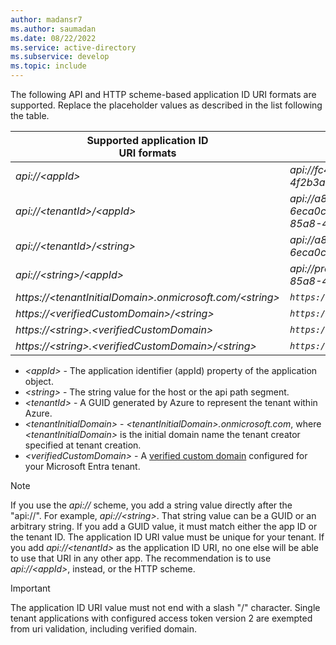 ```yaml
---
author: madansr7
ms.author: saumadan
ms.date: 08/22/2022
ms.service: active-directory
ms.subservice: develop
ms.topic: include
---
```


The following API and HTTP scheme-based application ID URI formats are supported. Replace the placeholder values as described in the list following the table.

| Supported application ID <br/> URI formats | Example app ID URIs |
|--|--|
| _api://\<appId\>_ | _api://fc4d2d73-d05a-4a9b-85a8-4f2b3a5f38ed_ |
| _api://\<tenantId\>/\<appId\>_ | _api://a8573488-ff46-450a-b09a-6eca0c6a02dc/fc4d2d73-d05a-4a9b-85a8-4f2b3a5f38ed_ |
| _api://\<tenantId\>/\<string\>_ | _api://a8573488-ff46-450a-b09a-6eca0c6a02dc/api_ |
| _api://\<string\>/<appId\>_ | _api://productapi/fc4d2d73-d05a-4a9b-85a8-4f2b3a5f38ed_ |
| _https://\<tenantInitialDomain\>.onmicrosoft.com/\<string\>_ | _`https://contoso.onmicrosoft.com/productsapi`_  |
| _https://\<verifiedCustomDomain\>/\<string\>_ |  _`https://contoso.com/productsapi`_ |
| _https://\<string\>.\<verifiedCustomDomain\>_ |  _`https://product.contoso.com`_ |
| _https://\<string\>.\<verifiedCustomDomain\>/\<string\>_ | _`https://product.contoso.com/productsapi`_   |


- _\<appId\>_ - The application identifier (appId) property of the application object.
- _\<string\>_ - The string value for the host or the api path segment.
- _\<tenantId>_ - A GUID generated by Azure to represent the tenant within Azure.
- _\<tenantInitialDomain\>_ - _\<tenantInitialDomain\>.onmicrosoft.com_, where _\<tenantInitialDomain\>_ is the initial domain name the tenant creator specified at tenant creation.
- _\<verifiedCustomDomain\>_ - A [verified custom domain](../articles/active-directory/fundamentals/add-custom-domain.md) configured for your Microsoft Entra tenant.

> [!NOTE]
> If you use the _api://_ scheme, you add a string value directly after the "api://". For example, _api://\<string\>_.  That string value can be a GUID or an arbitrary string.  If you add a GUID value, it must match either the app ID or the tenant ID. The application ID URI value must be unique for your tenant.
> If you add _api://\<tenantId\>_ as the application ID URI, no one else will be able to use that URI in any other app. The recommendation is to use _api://\<appId\>_, instead, or the HTTP scheme.

> [!IMPORTANT]
> The application ID URI value must not end with a slash "/" character.
> Single tenant applications with configured access token version 2 are exempted from uri validation, including verified domain.
